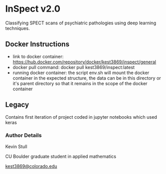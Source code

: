# InSpect v2.0
Classifying SPECT scans of psychiatric pathologies using deep learning techniques. 

## Docker Instructions 
- link to docker container: https://hub.docker.com/repository/docker/kest3869/inspect/general
- docker pull command: docker pull kest3869/inspect:latest
- running docker container: the script env.sh will mount the docker container in the expected structure, the data can be in this directory or it's parent directory so that it remains in the scope of the docker container

## Legacy 
Contains first iteration of project coded in jupyter notebooks which used keras

### Author Details 
Kevin Stull 

CU Boulder graduate student in applied mathematics 

kest3869@colorado.edu

